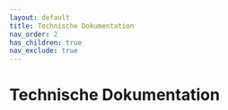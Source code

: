 ```yaml
---
layout: default
title: Technische Dokumentation
nav_order: 2
has_children: true
nav_exclude: true
---
```


# Technische Dokumentation